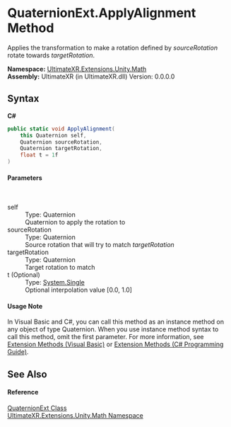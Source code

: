 # QuaternionExt.ApplyAlignment Method 
 

Applies the transformation to make a rotation defined by *sourceRotation* rotate towards *targetRotation*.

**Namespace:**&nbsp;<a href="N_UltimateXR_Extensions_Unity_Math">UltimateXR.Extensions.Unity.Math</a><br />**Assembly:**&nbsp;UltimateXR (in UltimateXR.dll) Version: 0.0.0.0

## Syntax

**C#**<br />
``` C#
public static void ApplyAlignment(
	this Quaternion self,
	Quaternion sourceRotation,
	Quaternion targetRotation,
	float t = 1f
)
```


#### Parameters
&nbsp;<dl><dt>self</dt><dd>Type: Quaternion<br />Quaternion to apply the rotation to</dd><dt>sourceRotation</dt><dd>Type: Quaternion<br />Source rotation that will try to match *targetRotation*</dd><dt>targetRotation</dt><dd>Type: Quaternion<br />Target rotation to match</dd><dt>t (Optional)</dt><dd>Type: <a href="https://docs.microsoft.com/dotnet/api/system.single" target="_blank" rel="noopener noreferrer">System.Single</a><br />Optional interpolation value [0.0, 1.0]</dd></dl>

#### Usage Note
In Visual Basic and C#, you can call this method as an instance method on any object of type Quaternion. When you use instance method syntax to call this method, omit the first parameter. For more information, see <a href="https://docs.microsoft.com/dotnet/visual-basic/programming-guide/language-features/procedures/extension-methods" target="_blank" rel="noopener noreferrer">Extension Methods (Visual Basic)</a> or <a href="https://docs.microsoft.com/dotnet/csharp/programming-guide/classes-and-structs/extension-methods" target="_blank" rel="noopener noreferrer">Extension Methods (C# Programming Guide)</a>.

## See Also


#### Reference
<a href="T_UltimateXR_Extensions_Unity_Math_QuaternionExt">QuaternionExt Class</a><br /><a href="N_UltimateXR_Extensions_Unity_Math">UltimateXR.Extensions.Unity.Math Namespace</a><br />